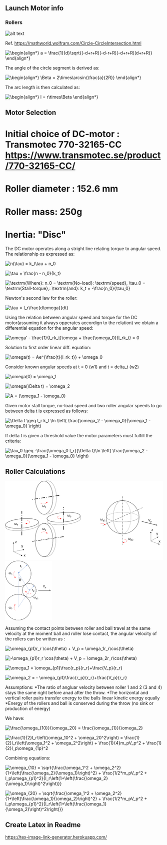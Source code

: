 ## Launch Motor info


### Rollers

![alt text](https://mathworld.wolfram.com/images/eps-gif/CircleCircleIntersection_1000.gif)

Ref. https://mathworld.wolfram.com/Circle-CircleIntersection.html


![\begin{align*}
a = \frac{1}{d}\sqrt{(-d+r+R)(-d-r+R)(-d+r+R)(d+r+R)}
\end{align*}
](https://render.githubusercontent.com/render/math?math=%5Cdisplaystyle+%5Cbegin%7Balign%2A%7D%0Aa+%3D+%5Cfrac%7B1%7D%7Bd%7D%5Csqrt%7B%28-d%2Br%2BR%29%28-d-r%2BR%29%28-d%2Br%2BR%29%28d%2Br%2BR%29%7D%0A%5Cend%7Balign%2A%7D%0A)

The angle of the circle segment is derived as:

![\begin{align*}
\Beta = 2\times\arcsin{\frac{a}{2R}}
\end{align*}
](https://render.githubusercontent.com/render/math?math=%5Cdisplaystyle+%5Cbegin%7Balign%2A%7D%0A%5CBeta+%3D+2%5Ctimes%5Carcsin%7B%5Cfrac%7Ba%7D%7B2R%7D%7D%0A%5Cend%7Balign%2A%7D%0A)

The arc length is then calculated as:

![\begin{align*}
l = r\times\Beta
\end{align*}
](https://render.githubusercontent.com/render/math?math=%5Cdisplaystyle+%5Cbegin%7Balign%2A%7D%0Al+%3D+r%5Ctimes%5CBeta%0A%5Cend%7Balign%2A%7D%0A)

## Motor Selection
# Initial choice of DC-motor : Transmotec 770-32165-CC https://www.transmotec.se/product/770-32165-CC/
# Roller diameter : 152.6 mm
# Roller mass: 250g
# Inertia: "Disc"

The DC motor operates along a stright line relating torque to angular speed. The relationship os expressed as:

![n(\tau) = k_t\tau + n_0
](https://render.githubusercontent.com/render/math?math=%5Cdisplaystyle+n%28%5Ctau%29+%3D+k_t%5Ctau+%2B+n_0%0A)

![\tau = \frac{n - n_0}{k_t}
](https://render.githubusercontent.com/render/math?math=%5Cdisplaystyle+%5Ctau+%3D+%5Cfrac%7Bn+-+n_0%7D%7Bk_t%7D%0A)

![\textrm{Where}\: n_0 = \textrm{No-load}\: \textrm{speed}, \tau_0 = \textrm{Stall-torque},\: \textrm{and}\: k_t = -\frac{n_0}{\tau_0}
](https://render.githubusercontent.com/render/math?math=%5Cdisplaystyle+%5Ctextrm%7BWhere%7D%5C%3A+n_0+%3D+%5Ctextrm%7BNo-load%7D%5C%3A+%5Ctextrm%7Bspeed%7D%2C+%5Ctau_0+%3D+%5Ctextrm%7BStall-torque%7D%2C%5C%3A+%5Ctextrm%7Band%7D%5C%3A+k_t+%3D+-%5Cfrac%7Bn_0%7D%7B%5Ctau_0%7D%0A)

Newton's second law for the roller:

![\tau = I_r\frac{d\omega}{dt}
](https://render.githubusercontent.com/render/math?math=%5Cdisplaystyle+%5Ctau+%3D+I_r%5Cfrac%7Bd%5Comega%7D%7Bdt%7D%0A)

Using the relation between angular speed and torque for the DC motor(assuming it always opperates accordign to the relation) we obtain a differential equation for the angular speed:

![\omega' - \frac{1}{I_rk_t}\omega + \frac{\omega_0}{I_rk_t} = 0](https://render.githubusercontent.com/render/math?math=%5Cdisplaystyle+%5Comega%27+-+%5Cfrac%7B1%7D%7BI_rk_t%7D%5Comega+%2B+%5Cfrac%7B%5Comega_0%7D%7BI_rk_t%7D+%3D+0)

Solution to first order linear diff. equation:

![\omega(t) = Ae^{\frac{t}{I_rk_t}} + \omega_0](https://render.githubusercontent.com/render/math?math=%5Cdisplaystyle+%5Comega%28t%29+%3D+Ae%5E%7B%5Cfrac%7Bt%7D%7BI_rk_t%7D%7D+%2B+%5Comega_0)

Consider known angular speeds at t = 0 (w1) and t = delta_t (w2)

![\omega(0) = \omega_1](https://render.githubusercontent.com/render/math?math=%5Cdisplaystyle+%5Comega%280%29+%3D+%5Comega_1)

![\omega(\Delta t) = \omega_2](https://render.githubusercontent.com/render/math?math=%5Cdisplaystyle+%5Comega%28%5CDelta+t%29+%3D+%5Comega_2%0A)

![A = (\omega_1 - \omega_0)](https://render.githubusercontent.com/render/math?math=%5Cdisplaystyle+A+%3D+%28%5Comega_1+-+%5Comega_0%29)

Given motor stall torque, no-load speed and two roller angular speeds to go between delta t is expressed as follows:

![\Delta t \geq  I_r k_t \ln \left( \frac{\omega_2 - \omega_0}{\omega_1 - \omega_0} \right)
](https://render.githubusercontent.com/render/math?math=%5Cdisplaystyle+%5CDelta+t+%5Cgeq++I_r+k_t+%5Cln+%5Cleft%28+%5Cfrac%7B%5Comega_2+-+%5Comega_0%7D%7B%5Comega_1+-+%5Comega_0%7D+%5Cright%29%0A)

If delta t is given a threshold value the motor parameters must fulfill the criteria:


![\tau_0 \geq -\frac{\omega_0 I_r}{\Delta t}\ln \left( \frac{\omega_2 - \omega_0}{\omega_1 - \omega_0} \right)](https://render.githubusercontent.com/render/math?math=%5Cdisplaystyle+%5Ctau_0+%5Cgeq+-%5Cfrac%7B%5Comega_0+I_r%7D%7B%5CDelta+t%7D%5Cln+%5Cleft%28+%5Cfrac%7B%5Comega_2+-+%5Comega_0%7D%7B%5Comega_1+-+%5Comega_0%7D+%5Cright%29)

## Roller Calculations


<img src="https://github.com/larssonb/Projekt_B-Akan/blob/main/In_Progress/Launch_Motor/Roller_Ball_def.png" alt="alt text" width=600>

<img src="https://github.com/larssonb/Projekt_B-Akan/blob/main/In_Progress/Launch_Motor/Roller_Kinematics.png" alt="alt text" width=150>

Assuming the contact points between roller and ball travel at the same velocity at the moment ball and roller lose contact, the angular velocity of the rollers can be written as :

![\omega_{p1}r_r \cos(\theta) + V_p = \omega_1r_r\cos(\theta)
](https://render.githubusercontent.com/render/math?math=%5Cdisplaystyle+%5Comega_%7Bp1%7Dr_r+%5Ccos%28%5Ctheta%29+%2B+V_p+%3D+%5Comega_1r_r%5Ccos%28%5Ctheta%29%0A)
 
![-\omega_{p1}r_r \cos(\theta) + V_p = \omega_2r_r\cos(\theta)
](https://render.githubusercontent.com/render/math?math=%5Cdisplaystyle+-%5Comega_%7Bp1%7Dr_r+%5Ccos%28%5Ctheta%29+%2B+V_p+%3D+%5Comega_2r_r%5Ccos%28%5Ctheta%29%0A)

![\omega_1 = \omega_{p1}\frac{r_p}{r_r}+\frac{V_p}{r_r}
](https://render.githubusercontent.com/render/math?math=%5Cdisplaystyle+%5Comega_1+%3D+%5Comega_%7Bp1%7D%5Cfrac%7Br_p%7D%7Br_r%7D%2B%5Cfrac%7BV_p%7D%7Br_r%7D%0A)

![\omega_2 = - \omega_{p1}\frac{r_p}{r_r}+\frac{V_p}{r_r}
](https://render.githubusercontent.com/render/math?math=%5Cdisplaystyle+%5Comega_2+%3D+-+%5Comega_%7Bp1%7D%5Cfrac%7Br_p%7D%7Br_r%7D%2B%5Cfrac%7BV_p%7D%7Br_r%7D%0A)

Assumptions: 
*The ratio of angluar velocity between roller 1 and 2 (3 and 4) stays the same right before anad after the throw.
*The horizontal and vertical roller pairs transfer energy to the balls linear kinetic energy equally
*Energy of the rollers and ball is conserved during the throw (no sink or production of energy)

We have:

![\frac{\omega_{10}}{\omega_20} =  \frac{\omega_{1}}{\omega_2} 
](https://render.githubusercontent.com/render/math?math=%5Cdisplaystyle+%5Cfrac%7B%5Comega_%7B10%7D%7D%7B%5Comega_20%7D+%3D++%5Cfrac%7B%5Comega_%7B1%7D%7D%7B%5Comega_2%7D+%0A)

![\frac{1}{2}I_r\left(\omega_10^2 + \omega_20^2\right) = \frac{1}{2}I_r\left(\omega_1^2 + \omega_2^2\right) + \frac{1}{4}m_pV_p^2 + \frac{1}{2}I_p\omega_{1p}^2](https://render.githubusercontent.com/render/math?math=%5Cdisplaystyle+%5Cfrac%7B1%7D%7B2%7DI_r%5Cleft%28%5Comega_10%5E2+%2B+%5Comega_20%5E2%5Cright%29+%3D+%5Cfrac%7B1%7D%7B2%7DI_r%5Cleft%28%5Comega_1%5E2+%2B+%5Comega_2%5E2%5Cright%29+%2B+%5Cfrac%7B1%7D%7B4%7Dm_pV_p%5E2+%2B+%5Cfrac%7B1%7D%7B2%7DI_p%5Comega_%7B1p%7D%5E2)

Combining equations:

![\omega_{10} = \sqrt{\frac{\omega_1^2 + \omega_2^2}{1+\left(\frac{\omega_2}{\omega_1}\right)^2} + \frac{1/2*m_pV_p^2 + I_p\omega_{p1}^2}{I_r\left(1+\left(\frac{\omega_2}{\omega_1}\right)^2\right)}}](https://render.githubusercontent.com/render/math?math=%5Cdisplaystyle+%5Comega_%7B10%7D+%3D+%5Csqrt%7B%5Cfrac%7B%5Comega_1%5E2+%2B+%5Comega_2%5E2%7D%7B1%2B%5Cleft%28%5Cfrac%7B%5Comega_2%7D%7B%5Comega_1%7D%5Cright%29%5E2%7D+%2B+%5Cfrac%7B1%2F2%2Am_pV_p%5E2+%2B+I_p%5Comega_%7Bp1%7D%5E2%7D%7BI_r%5Cleft%281%2B%5Cleft%28%5Cfrac%7B%5Comega_2%7D%7B%5Comega_1%7D%5Cright%29%5E2%5Cright%29%7D%7D)

![\omega_{20} = \sqrt{\frac{\omega_1^2 + \omega_2^2}{1+\left(\frac{\omega_1}{\omega_2}\right)^2} + \frac{1/2*m_pV_p^2 + I_p\omega_{p1}^2}{I_r\left(1+\left(\frac{\omega_1}{\omega_2}\right)^2\right)}}](https://render.githubusercontent.com/render/math?math=%5Cdisplaystyle+%5Comega_%7B20%7D+%3D+%5Csqrt%7B%5Cfrac%7B%5Comega_1%5E2+%2B+%5Comega_2%5E2%7D%7B1%2B%5Cleft%28%5Cfrac%7B%5Comega_1%7D%7B%5Comega_2%7D%5Cright%29%5E2%7D+%2B+%5Cfrac%7B1%2F2%2Am_pV_p%5E2+%2B+I_p%5Comega_%7Bp1%7D%5E2%7D%7BI_r%5Cleft%281%2B%5Cleft%28%5Cfrac%7B%5Comega_1%7D%7B%5Comega_2%7D%5Cright%29%5E2%5Cright%29%7D%7D)

## Create Latex in Readme 


https://tex-image-link-generator.herokuapp.com/






